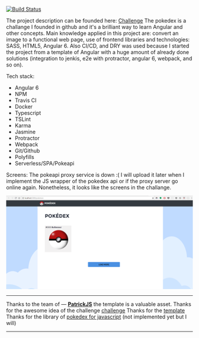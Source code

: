 [![Build Status](https://travis-ci.org/dluciano/pokedex.svg?branch=master)](https://travis-ci.org/dluciano/pokedex)

The project description can be founded here: [Challenge](https://github.com/honeypotio/challenge)
The pokedex is a challange I founded in github and it's a brilliant way to learn Angular and other concepts. Main knowledge applied in this project are: convert an image to a functional web page, use of frontend libraries and technologies: SASS, HTML5, Angular 6. Also CI/CD, and DRY was used because I started the project from a template of Angular with a huge amount of already done solutions (integration to jenkis, e2e with protractor, angular 6, webpack, and so on). 

Tech stack:
* Angular 6
* NPM
* Travis CI
* Docker
* Typescript
* TSLint
* Karma
* Jasmine
* Protractor
* Webpack
* Git/Github
* Polyfills
* Serverless/SPA/Pokeapi

Screens: The pokeapi proxy service is down :( I will upload it later when I implement the JS wrapper of the pokedex api or if the proxy server go online again. Nonetheless, it looks like the screens in the challange.

![Home page](https://github.com/dluciano/pokedex/blob/master/screenshots/home.png)

___

Thanks to the team of — [**PatrickJS**](https://twitter.com/gdi2290) the template is a valuable asset.
Thanks for the awesome idea of the challenge [challenge](https://github.com/PokeAPI/pokeapi-js-wrapper)
Thanks for the [template](https://github.com/gdi2290/angular-starter)
Thanks for the library of [pokedex for javascript](https://github.com/PokeAPI/pokeapi-js-wrapper) (not implemented yet but I will)
___
